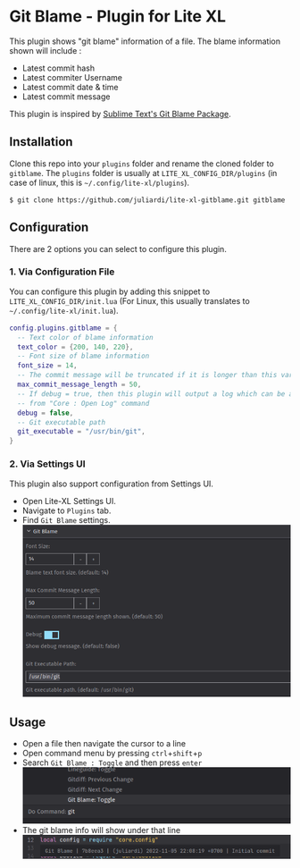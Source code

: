 # Git Blame - Plugin for Lite XL

This plugin shows "git blame" information of a file. The blame information shown will include :
- Latest commit hash
- Latest commiter Username
- Latest commit date & time
- Latest commit message

This plugin is inspired by [Sublime Text's Git Blame Package](https://github.com/frou/st3-gitblame).

## Installation

Clone this repo into your `plugins` folder and rename the cloned folder to `gitblame`. The `plugins` folder is usually at `LITE_XL_CONFIG_DIR/plugins` (in case of linux, this is `~/.config/lite-xl/plugins`).
```
$ git clone https://github.com/juliardi/lite-xl-gitblame.git gitblame
```

## Configuration
There are 2 options you can select to configure this plugin.
### 1. Via Configuration File
You can configure this plugin by adding this snippet to `LITE_XL_CONFIG_DIR/init.lua` (For Linux, this usually translates to `~/.config/lite-xl/init.lua`).

```lua
config.plugins.gitblame = {
  -- Text color of blame information
  text_color = {200, 140, 220},
  -- Font size of blame information
  font_size = 14,
  -- The commit message will be truncated if it is longer than this variable's value
  max_commit_message_length = 50,
  -- If debug = true, then this plugin will output a log which can be accessed
  -- from "Core : Open Log" command
  debug = false,
  -- Git executable path
  git_executable = "/usr/bin/git",
}
```

### 2. Via Settings UI
This plugin also support configuration from Settings UI.
- Open Lite-XL Settings UI.
- Navigate to `Plugins` tab.
- Find `Git Blame` settings.
![Gitblame Settings UI](screenshot_3.png)

## Usage

- Open a file then navigate the cursor to a line
- Open command menu by pressing `ctrl`+`shift`+`p`
- Search `Git Blame : Toggle` and then press `enter`
![screenshot_2](screenshot_2.png)
- The git blame info will show under that line
![screenshot_1](screenshot_1.png)

